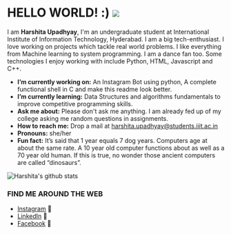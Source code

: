 # HELLO WORLD! :) ![](https://komarev.com/ghpvc/?username=harshita130602)

I am **Harshita Upadhyay**, I'm an undergraduate student at International Institute of Information Technology, Hyderabad. I am a big tech-enthusiast. I love working on projects which tackle real world problems. I like everything from Machine learning to system programming. I am a dance fan too. Some technologies I enjoy working with include Python, HTML, Javascript and C++.

* **I’m currently working on:** An Instagram Bot using python, A complete functional shell in C and make this readme look better.
*  **I’m currently learning:** Data Structures and algorithms fundamentals to improve competitive programming skills.
*  **Ask me about:** Please don't ask me anything. I am already fed up of my college asking me random questions in assignments.
*  **How to reach me:** Drop a mail at harshita.upadhyay@students.iiit.ac.in
*  **Pronouns:** she/her
*  **Fun fact:** It’s said that 1 year equals 7 dog years. Computers age at about the same rate. A 10 year old computer functions about as well as a 70 year old human. If this is true, no wonder those ancient computers are called “dinosaurs”.


![Harshita's github stats](https://github-readme-stats.vercel.app/api?username=harshita130602&count_private=true&show_icons=true&theme=merko)


### FIND ME AROUND THE WEB
* [Instagram](https://www.instagram.com/harshita_upadhyay_/) :round_pushpin:
* [LinkedIn](https://www.linkedin.com/in/harshita-upadhyay-19b4471a2/) :briefcase:
* [Facebook](https://www.facebook.com/profile.php?id=100007446736041) :busts_in_silhouette:
